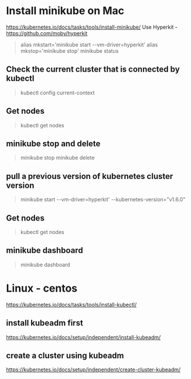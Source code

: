 
# Install minikube on Mac
https://kubernetes.io/docs/tasks/tools/install-minikube/
Use Hyperkit - https://github.com/moby/hyperkit
> alias mkstart='minikube start --vm-driver=hyperkit'
> alias mkstop='minikube stop'
> minikube status

## Check the current cluster that is connected by kubectl
> kubectl config current-context

## Get nodes
> kubectl get nodes
## minikube stop and delete
> minikube stop
> minikube delete

## pull a previous version of kubernetes cluster version
> minikube start --vm-driver=hyperkit' --kubernetes-version="v1.6.0"

## Get nodes
> kubectl get nodes

## minikube dashboard
> minikube dashboard

# Linux - centos
https://kubernetes.io/docs/tasks/tools/install-kubectl/

## install kubeadm first
https://kubernetes.io/docs/setup/independent/install-kubeadm/

## create a cluster using kubeadm 
https://kubernetes.io/docs/setup/independent/create-cluster-kubeadm/

